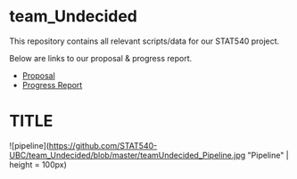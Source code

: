 # team_Undecided

This repository contains all relevant scripts/data for our STAT540 project. 

Below are links to our proposal & progress report. 
* [Proposal](https://github.com/STAT540-UBC/team_Undecided/blob/master/project_proposal.md)
* [Progress Report](https://github.com/STAT540-UBC/team_Undecided/blob/master/progress_report.md)

# TITLE



![pipeline](https://github.com/STAT540-UBC/team_Undecided/blob/master/teamUndecided_Pipeline.jpg "Pipeline" | height = 100px)
